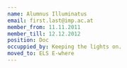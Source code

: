 ```yaml
---
name: Alumnus Illuminatus
email: first.last@imp.ac.at
member_from: 11.11.2011
member_till: 12.12.2012
position: Doc
occuppied_by: Keeping the lights on.
moved_to: ELS E-where
---
```

